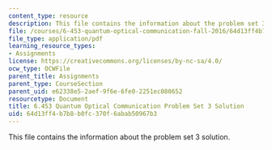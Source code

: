```yaml
---
content_type: resource
description: This file contains the information about the problem set 3 solution.
file: /courses/6-453-quantum-optical-communication-fall-2016/64d13ff4b7b8b0fc370f6abab50967b3_MIT6_453F16_PS3_sol.pdf
file_type: application/pdf
learning_resource_types:
- Assignments
license: https://creativecommons.org/licenses/by-nc-sa/4.0/
ocw_type: OCWFile
parent_title: Assignments
parent_type: CourseSection
parent_uid: e62338e5-2aef-9f6e-6fe0-2251ec080652
resourcetype: Document
title: 6.453 Quantum Optical Communication Problem Set 3 Solution
uid: 64d13ff4-b7b8-b0fc-370f-6abab50967b3
---
```

This file contains the information about the problem set 3 solution.